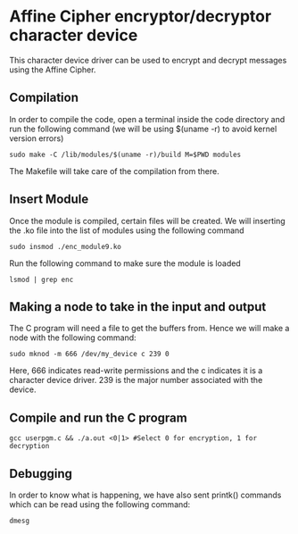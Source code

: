 # Affine Cipher encryptor/decryptor character device

This character device driver can be used to encrypt and decrypt messages using the Affine Cipher. 



## Compilation

  In order to compile the code, open a terminal inside the code directory and run the following command (we will be using $(uname -r) to avoid kernel version errors) 
  
    sudo make -C /lib/modules/$(uname -r)/build M=$PWD modules
  
  The Makefile will take care of the compilation from there.
  
  
  
 
## Insert Module

  Once the module is compiled, certain files will be created. We will inserting the .ko file into the list of modules using the following command
    
    sudo insmod ./enc_module9.ko
   
  Run the following command to make sure the module is loaded
  
    lsmod | grep enc
  
  
  
## Making a node to take in the input and output
 
  The C program will need a file to get the buffers from. Hence we will make a node with the following command:
  
    sudo mknod -m 666 /dev/my_device c 239 0
    
  Here, 666 indicates read-write permissions and the c indicates it is a character device driver. 239 is the major number associated with the device.
  
  
  

## Compile and run the C program

    gcc userpgm.c && ./a.out <0|1> #Select 0 for encryption, 1 for decryption
    
    
    
## Debugging

  In order to know what is happening, we have also sent printk() commands which can be read using the following command:
    
    dmesg
    
  
